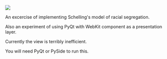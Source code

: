 <img src="https://github.com/downloads/blacktaxi/model-thinking/schelling.png"/>

An excercise of implementing Schelling's model of racial segregation.

Also an experiment of using PyQt with WebKit component as a presentation layer.

Currently the view is terribly inefficient.

You will need PyQt or PySide to run this.